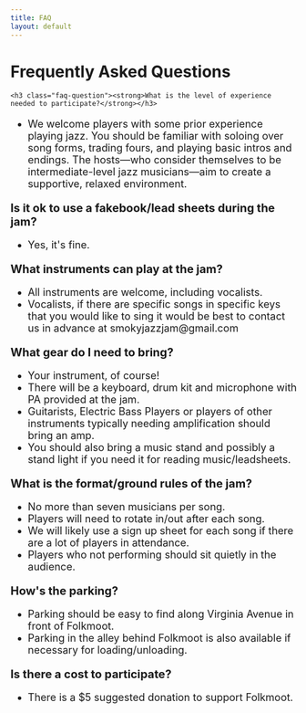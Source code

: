 ```yaml
---
title: FAQ
layout: default
---
```

<style>
.faq-content {
  max-width: 800px;
  margin: 0 auto;
}
.faq-question {
  font-size: 20px;
  margin-top: 20px;
  margin-bottom: 10px;
}
.faq-answer {
  font-size: 18px;
  margin-bottom: 15px;
}
</style>

<div class="faq-content">
  <h1><strong>Frequently Asked Questions</strong></h1>

    <h3 class="faq-question"><strong>What is the level of experience needed to participate?</strong></h3>
  <ul class="faq-answer">
    <li> We welcome players with some prior experience playing jazz. You should be familiar with soloing over song forms, trading fours, and playing basic intros and endings.
         The hosts—who consider themselves to be intermediate-level jazz musicians—aim to create a supportive, relaxed environment.</li>   
  </ul>

   <h3 class="faq-question"><strong>Is it ok to use a fakebook/lead sheets during the jam?</strong></h3>
  <ul class="faq-answer">
    <li>Yes, it's fine.</li>
  </ul>

  <h3 class="faq-question"><strong>What instruments can play at the jam?</strong></h3>
  <ul class="faq-answer">
    <li>All instruments are welcome, including vocalists.</li>
    <li>Vocalists, if there are specific songs in specific keys that you would like to sing it would be best to contact us in advance at smokyjazzjam@gmail.com</li>
  </ul>

  <h3 class="faq-question"><strong>What gear do I need to bring?</strong></h3>
  <ul class="faq-answer">
    <li>Your instrument, of course!</li>
    <li>There will be a keyboard, drum kit and microphone with PA provided at the jam.</li>
    <li>Guitarists, Electric Bass Players or players of other instruments typically needing amplification should bring an amp.</li>
    <li>You should also bring a music stand and possibly a stand light if you need it for reading music/leadsheets.</li>
  </ul>

  <h3 class="faq-question"><strong>What is the format/ground rules of the jam?</strong></h3>
  <ul class="faq-answer">
    <li>No more than seven musicians per song.</li>
    <li>Players will need to rotate in/out after each song.</li>
    <li>We will likely use a sign up sheet for each song if there are a lot of players in attendance.</li>
    <li>Players who not performing should sit quietly in the audience.</li>
  </ul>

  <h3 class="faq-question"><strong>How's the parking?</strong></h3>
  <ul class="faq-answer">
    <li>Parking should be easy to find along Virginia Avenue in front of Folkmoot.</li>
    <li>Parking in the alley behind Folkmoot is also available if necessary for loading/unloading.</li>
  </ul>

  <h3 class="faq-question"><strong>Is there a cost to participate?</strong></h3>
  <ul class="faq-answer">
    <li>There is a $5 suggested donation to support Folkmoot.</li>
  </ul>
</div>


